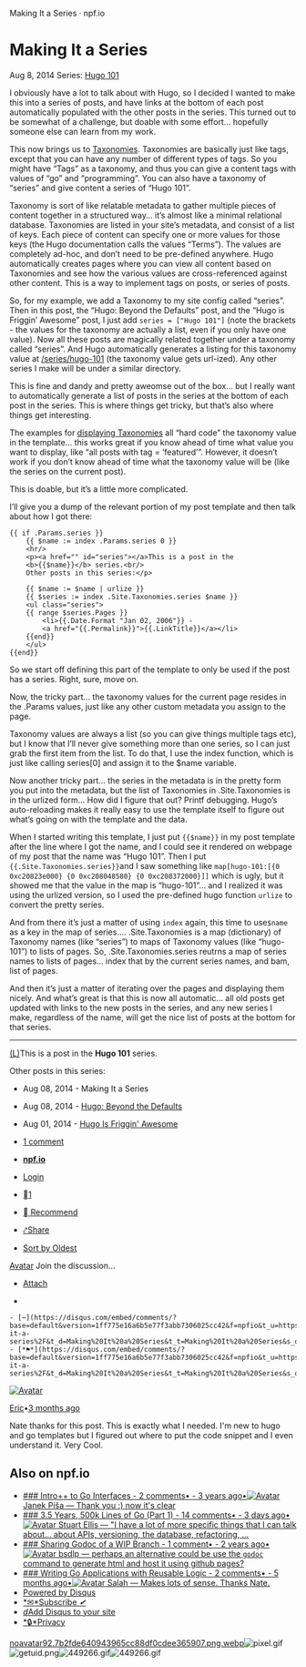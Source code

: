 Making It a Series · npf.io

# Making It a Series

 Aug 8, 2014
Series: [Hugo 101](https://npf.io/series/hugo-101)

I obviously have a lot to talk about with Hugo, so I decided I wanted to make this into a series of posts, and have links at the bottom of each post automatically populated with the other posts in the series. This turned out to be somewhat of a challenge, but doable with some effort… hopefully someone else can learn from my work.

This now brings us to [Taxonomies](http://hugo.spf13.com/taxonomies/overview). Taxonomies are basically just like tags, except that you can have any number of different types of tags. So you might have “Tags” as a taxonomy, and thus you can give a content tags with values of “go” and “programming”. You can also have a taxonomy of “series” and give content a series of “Hugo 101”.

Taxonomy is sort of like relatable metadata to gather multiple pieces of content together in a structured way… it’s almost like a minimal relational database. Taxonomies are listed in your site’s metadata, and consist of a list of keys. Each piece of content can specify one or more values for those keys (the Hugo documentation calls the values “Terms”). The values are completely ad-hoc, and don’t need to be pre-defined anywhere. Hugo automatically creates pages where you can view all content based on Taxonomies and see how the various values are cross-referenced against other content. This is a way to implement tags on posts, or series of posts.

So, for my example, we add a Taxonomy to my site config called “series”. Then in this post, the “Hugo: Beyond the Defaults” post, and the “Hugo is Friggin’ Awesome” post, I just add `series = ["Hugo 101"]` (note the brackets - the values for the taxonomy are actually a list, even if you only have one value). Now all these posts are magically related together under a taxonomy called “series”. And Hugo automatically generates a listing for this taxonomy value at [/series/hugo-101](http://npf.io/series/hugo-101) (the taxonomy value gets url-ized). Any other series I make will be under a similar directory.

This is fine and dandy and pretty aweomse out of the box… but I really want to automatically generate a list of posts in the series at the bottom of each post in the series. This is where things get tricky, but that’s also where things get interesting.

The examples for [displaying Taxonomies](http://hugo.spf13.com/taxonomies/displaying) all “hard code” the taxonomy value in the template… this works great if you know ahead of time what value you want to display, like “all posts with tag = ‘featured’”. However, it doesn’t work if you don’t know ahead of time what the taxonomy value will be (like the series on the current post).

This is doable, but it’s a little more complicated.

I’ll give you a dump of the relevant portion of my post template and then talk about how I got there:

	{{ if .Params.series }}
	    {{ $name := index .Params.series 0 }}
	    <hr/>
		<p><a href="" id="series"></a>This is a post in the
		<b>{{$name}}</b> series.<br/>
		Other posts in this series:</p>

	    {{ $name := $name | urlize }}
	    {{ $series := index .Site.Taxonomies.series $name }}
	    <ul class="series">
	    {{ range $series.Pages }}
	    	<li>{{.Date.Format "Jan 02, 2006"}} -
	    	<a href="{{.Permalink}}">{{.LinkTitle}}</a></li>
	    {{end}}
	    </ul>
	{{end}}

So we start off defining this part of the template to only be used if the post has a series. Right, sure, move on.

Now, the tricky part… the taxonomy values for the current page resides in the .Params values, just like any other custom metadata you assign to the page.

Taxonomy values are always a list (so you can give things multiple tags etc), but I know that I’ll never give something more than one series, so I can just grab the first item from the list. To do that, I use the index function, which is just like calling series[0] and assign it to the $name variable.

Now another tricky part… the series in the metadata is in the pretty form you put into the metadata, but the list of Taxonomies in .Site.Taxonomies is in the urlized form… How did I figure that out? Printf debugging. Hugo’s auto-reloading makes it really easy to use the template itself to figure out what’s going on with the template and the data.

When I started writing this template, I just put `{{$name}}` in my post template after the line where I got the name, and I could see it rendered on webpage of my post that the name was “Hugo 101”. Then I put `{{.Site.Taxonomies.series}}`and I saw something like `map[hugo-101:[{0 0xc20823e000} {0 0xc208048580} {0 0xc208372000}]]` which is ugly, but it showed me that the value in the map is “hugo-101”… and I realized it was using the urlized version, so I used the pre-defined hugo function `urlize` to convert the pretty series.

And from there it’s just a matter of using `index` again, this time to use`$name` as a key in the map of series…. .Site.Taxonomies is a map (dictionary) of Taxonomy names (like “series”) to maps of Taxonomy values (like “hugo-101”) to lists of pages. So, .Site.Taxonomies.series reutrns a map of series names to lists of pages… index that by the current series names, and bam, list of pages.

And then it’s just a matter of iterating over the pages and displaying them nicely. And what’s great is that this is now all automatic… all old posts get updated with links to the new posts in the series, and any new series I make, regardless of the name, will get the nice list of posts at the bottom for that series.

* * *

[(L)](https://npf.io/2014/08/making-it-a-series/)This is a post in the **Hugo 101** series.

Other posts in this series:

- Aug 08, 2014 - Making It a Series

- Aug 08, 2014 - [Hugo: Beyond the Defaults](https://npf.io/2014/08/hugo-beyond-the-defaults/)

- Aug 01, 2014 - [Hugo Is Friggin' Awesome](https://npf.io/2014/08/hugo-is-awesome/)

- [1 comment]()
- [**npf.io**](https://disqus.com/home/forums/npfio/)
- [Login](https://disqus.com/embed/comments/?base=default&version=1ff775e16a6b5e77f3abb7306025cc42&f=npfio&t_u=https%3A%2F%2Fnpf.io%2F2014%2F08%2Fmaking-it-a-series%2F&t_d=Making%20It%20a%20Series&t_t=Making%20It%20a%20Series&s_o=default#)
- [1](https://disqus.com/home/inbox/)
- [ Recommend](https://disqus.com/embed/comments/?base=default&version=1ff775e16a6b5e77f3abb7306025cc42&f=npfio&t_u=https%3A%2F%2Fnpf.io%2F2014%2F08%2Fmaking-it-a-series%2F&t_d=Making%20It%20a%20Series&t_t=Making%20It%20a%20Series&s_o=default#)
- [⤤Share](https://disqus.com/embed/comments/?base=default&version=1ff775e16a6b5e77f3abb7306025cc42&f=npfio&t_u=https%3A%2F%2Fnpf.io%2F2014%2F08%2Fmaking-it-a-series%2F&t_d=Making%20It%20a%20Series&t_t=Making%20It%20a%20Series&s_o=default#)
- [Sort by Oldest](https://disqus.com/embed/comments/?base=default&version=1ff775e16a6b5e77f3abb7306025cc42&f=npfio&t_u=https%3A%2F%2Fnpf.io%2F2014%2F08%2Fmaking-it-a-series%2F&t_d=Making%20It%20a%20Series&t_t=Making%20It%20a%20Series&s_o=default#)

[Avatar](../_resources/713bb211dca17435d03c079149496a65.webp)
Join the discussion…

- [Attach](https://disqus.com/embed/comments/?base=default&version=1ff775e16a6b5e77f3abb7306025cc42&f=npfio&t_u=https%3A%2F%2Fnpf.io%2F2014%2F08%2Fmaking-it-a-series%2F&t_d=Making%20It%20a%20Series&t_t=Making%20It%20a%20Series&s_o=default#)

-

    - [−](https://disqus.com/embed/comments/?base=default&version=1ff775e16a6b5e77f3abb7306025cc42&f=npfio&t_u=https%3A%2F%2Fnpf.io%2F2014%2F08%2Fmaking-it-a-series%2F&t_d=Making%20It%20a%20Series&t_t=Making%20It%20a%20Series&s_o=default#)
    - [*⚑*](https://disqus.com/embed/comments/?base=default&version=1ff775e16a6b5e77f3abb7306025cc42&f=npfio&t_u=https%3A%2F%2Fnpf.io%2F2014%2F08%2Fmaking-it-a-series%2F&t_d=Making%20It%20a%20Series&t_t=Making%20It%20a%20Series&s_o=default#)

[![Avatar](:/55c46c8bc3802c5c86f03ec198cfef70)](https://disqus.com/by/ericfpalmer/)

[Eric](https://disqus.com/by/ericfpalmer/)•[3 months ago](https://npf.io/2014/08/making-it-a-series/#comment-3071331729)

Nate thanks for this post. This is exactly what I needed. I'm new to hugo and go templates but I figured out where to put the code snippet and I even understand it. Very Cool.

## Also on **npf.io**

- [ ### Intro++ to Go Interfaces       - 2 comments•      - 3 years ago•](http://disq.us/url?url=http%3A%2F%2Fnpf.io%2F2014%2F05%2Fintro-to-go-interfaces%2F%3ADsq9R3Mwi5i9uy9V3e_33-VTSo0&imp=h6i1usr278ej&prev_imp=h6hfnr2ltece1&forum_id=3141942&forum=npfio&thread_id=3898620873&thread=2917953062&zone=thread&area=bottom&object_type=thread&object_id=2917953062)[![Avatar](../_resources/5b65447451544ccb5274079c6c6d6e89.jpg) Janek Píša — Thank you :) now it's clear](http://disq.us/url?url=http%3A%2F%2Fnpf.io%2F2014%2F05%2Fintro-to-go-interfaces%2F%3ADsq9R3Mwi5i9uy9V3e_33-VTSo0&imp=h6i1usr278ej&prev_imp=h6hfnr2ltece1&forum_id=3141942&forum=npfio&thread_id=3898620873&thread=2917953062&zone=thread&area=bottom&object_type=thread&object_id=2917953062)
- [ ### 3.5 Years, 500k Lines of Go (Part 1)       - 14 comments•      - 3 days ago•](http://disq.us/url?url=https%3A%2F%2Fnpf.io%2F2017%2F03%2F3.5yrs-500k-lines-of-go%2F%3AxgyACcDSBvMcBRvp2twtxct7eLU&imp=h6i1usr278ej&prev_imp=h6hfnr2ltece1&forum_id=3141942&forum=npfio&thread_id=3898620873&thread=5660356814&zone=thread&area=bottom&object_type=thread&object_id=5660356814)[![Avatar](../_resources/44e15abdd56fd75c94bd9a119cfe9217.jpg) Stuart Ellis —  "I have a lot of more specific things that I can talk about… about APIs, versioning, the database, refactoring, …](http://disq.us/url?url=https%3A%2F%2Fnpf.io%2F2017%2F03%2F3.5yrs-500k-lines-of-go%2F%3AxgyACcDSBvMcBRvp2twtxct7eLU&imp=h6i1usr278ej&prev_imp=h6hfnr2ltece1&forum_id=3141942&forum=npfio&thread_id=3898620873&thread=5660356814&zone=thread&area=bottom&object_type=thread&object_id=5660356814)
- [ ### Sharing Godoc of a WIP Branch       - 1 comment•      - 2 years ago•](http://disq.us/url?url=https%3A%2F%2Fnpf.io%2F2015%2F06%2Fwip-godoc%2F%3AOyRv8mbYeNx_4_yErzLW9B24GJk&imp=h6i1usr278ej&prev_imp=h6hfnr2ltece1&forum_id=3141942&forum=npfio&thread_id=3898620873&thread=3898620542&zone=thread&area=bottom&object_type=thread&object_id=3898620542)[![Avatar](../_resources/a7c46e17e9326af03b5f11b8e3e8e25b.jpg) bsdlp — perhaps an alternative could be use the `godoc` command to generate html and host it using github pages?](http://disq.us/url?url=https%3A%2F%2Fnpf.io%2F2015%2F06%2Fwip-godoc%2F%3AOyRv8mbYeNx_4_yErzLW9B24GJk&imp=h6i1usr278ej&prev_imp=h6hfnr2ltece1&forum_id=3141942&forum=npfio&thread_id=3898620873&thread=3898620542&zone=thread&area=bottom&object_type=thread&object_id=3898620542)
- [ ### Writing Go Applications with Reusable Logic       - 2 comments•      - 5 months ago•](http://disq.us/url?url=https%3A%2F%2Fnpf.io%2F2016%2F10%2Freusable-commands%2F%3Aa76T3SvRQoVx4gzChsR94r8RAVE&imp=h6i1usr278ej&prev_imp=h6hfnr2ltece1&forum_id=3141942&forum=npfio&thread_id=3898620873&thread=5234483263&zone=thread&area=bottom&object_type=thread&object_id=5234483263)[![Avatar](../_resources/675fb4b91ca717db030507f2d84bcfdf.png) Salah — Makes lots of sense. Thanks Nate.](http://disq.us/url?url=https%3A%2F%2Fnpf.io%2F2016%2F10%2Freusable-commands%2F%3Aa76T3SvRQoVx4gzChsR94r8RAVE&imp=h6i1usr278ej&prev_imp=h6hfnr2ltece1&forum_id=3141942&forum=npfio&thread_id=3898620873&thread=5234483263&zone=thread&area=bottom&object_type=thread&object_id=5234483263)
- [Powered by Disqus](https://disqus.com/)
- [*✉*Subscribe  *✔*](https://disqus.com/embed/comments/?base=default&version=1ff775e16a6b5e77f3abb7306025cc42&f=npfio&t_u=https%3A%2F%2Fnpf.io%2F2014%2F08%2Fmaking-it-a-series%2F&t_d=Making%20It%20a%20Series&t_t=Making%20It%20a%20Series&s_o=default#)
- [*d*Add Disqus to your site](https://publishers.disqus.com/engage?utm_source=npfio&utm_medium=Disqus-Footer)
- [*🔒*Privacy](https://help.disqus.com/customer/portal/articles/1657951?utm_source=disqus&utm_medium=embed-footer&utm_content=privacy-btn)

[noavatar92.7b2fde640943965cc88df0cdee365907.png.webp](../_resources/9b2544524e3361a02d0ce87cf2e3bd36.bin)![pixel.gif](../_resources/9606fa62df0ffe87253f3baf418f0e42.png)![getuid.png](../_resources/14d1707eda790f543c6fb8d0dcff6359.gif)![449266.gif](../_resources/6d22e4f2d2057c6e8d6fab098e76e80f.gif)![449266.gif](../_resources/d89746888da2d9510b64a9f031eaecd5.gif)